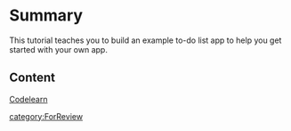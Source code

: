 # Summary

 This tutorial teaches you to build an example to-do list
app to help you get started with your own app. 

## Content

[Codelearn](http://www.codelearn.org/ruby-on-rails-tutorial)

[category:ForReview](category:ForReview.md)

